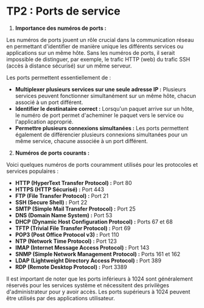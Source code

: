 # TP2 : Ports de service

1. **Importance des numéros de ports :**

Les numéros de ports jouent un rôle crucial dans la communication réseau en permettant d'identifier de manière unique les différents services ou applications sur un même hôte. Sans les numéros de ports, il serait impossible de distinguer, par exemple, le trafic HTTP (web) du trafic SSH (accès à distance sécurisé) sur un même serveur.

Les ports permettent essentiellement de :

- **Multiplexer plusieurs services sur une seule adresse IP :** Plusieurs services peuvent fonctionner simultanément sur un même hôte, chacun associé à un port différent.
- **Identifier le destinataire correct :** Lorsqu'un paquet arrive sur un hôte, le numéro de port permet d'acheminer le paquet vers le service ou l'application approprié.
- **Permettre plusieurs connexions simultanées :** Les ports permettent également de différencier plusieurs connexions simultanées pour un même service, chacune associée à un port différent.

2. **Numéros de ports courants :**

Voici quelques numéros de ports couramment utilisés pour les protocoles et services populaires :

- **HTTP (HyperText Transfer Protocol) :** Port 80
- **HTTPS (HTTP Sécurisé) :** Port 443  
- **FTP (File Transfer Protocol) :** Port 21
- **SSH (Secure Shell) :** Port 22
- **SMTP (Simple Mail Transfer Protocol) :** Port 25
- **DNS (Domain Name System) :** Port 53
- **DHCP (Dynamic Host Configuration Protocol) :** Ports 67 et 68
- **TFTP (Trivial File Transfer Protocol) :** Port 69
- **POP3 (Post Office Protocol v3) :** Port 110
- **NTP (Network Time Protocol) :** Port 123
- **IMAP (Internet Message Access Protocol) :** Port 143
- **SNMP (Simple Network Management Protocol) :** Ports 161 et 162
- **LDAP (Lightweight Directory Access Protocol) :** Port 389
- **RDP (Remote Desktop Protocol) :** Port 3389

Il est important de noter que les ports inférieurs à 1024 sont généralement réservés pour les services système et nécessitent des privilèges d'administrateur pour y avoir accès. Les ports supérieurs à 1024 peuvent être utilisés par des applications utilisateur.